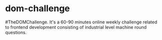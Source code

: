 # dom-challenge

#TheDOMChallenge. It's a 60-90 minutes online weekly challenge related to frontend development consisting of industrial level machine round questions.

